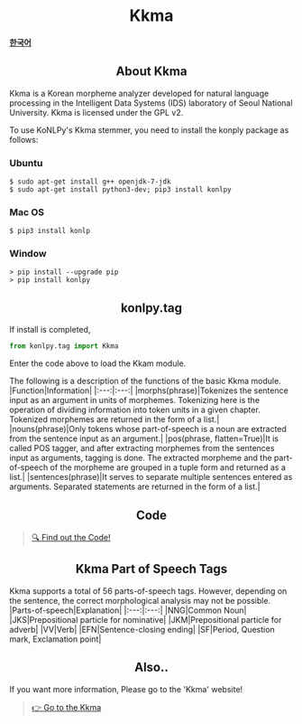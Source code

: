 <h1 align="center">Kkma</h1>

#### [한국어](./Kkma(kor).md)

<h2 align="center">About Kkma</h2>

Kkma is a Korean morpheme analyzer developed for natural language processing in the Intelligent Data Systems (IDS) laboratory of Seoul National University. Kkma is licensed under the GPL v2.

To use KoNLPy's Kkma stemmer, you need to install the konply package as follows:

### Ubuntu

```
$ sudo apt-get install g++ openjdk-7-jdk
$ sudo apt-get install python3-dev; pip3 install konlpy
```

### Mac OS

```
$ pip3 install konlp
```

### Window

```
> pip install --upgrade pip
> pip install konlpy
```


<h2 align="center">konlpy.tag</h2>

If install is completed,

```python
from konlpy.tag import Kkma
```

Enter the code above to load the Kkam module.

The following is a description of the functions of the basic Kkma module.
|Function|Information|
|:---:|:---:|
|morphs(phrase)|Tokenizes the sentence input as an argument in units of morphemes. Tokenizing here is the operation of dividing information into token units in a given chapter. Tokenized morphemes are returned in the form of a list.|
|nouns(phrase)|Only tokens whose part-of-speech is a noun are extracted from the sentence input as an argument.|
|pos(phrase, flatten=True)|It is called POS tagger, and after extracting morphemes from the sentences input as arguments, tagging is done. The extracted morpheme and the part-of-speech of the morpheme are grouped in a tuple form and returned as a list.|
|sentences(phrase)|It serves to separate multiple sentences entered as arguments. Separated statements are returned in the form of a list.|


<h2 align="center">Code</h2>

 > [🔍 Find out the Code!](./codes)


<h2 align="center">Kkma Part of Speech Tags</h2>

Kkma supports a total of 56 parts-of-speech tags. However, depending on the sentence, the correct morphological analysis may not be possible.
|Parts-of-speech|Explanation|
|:---:|:---:|
|NNG|Common Noun|
|JKS|Prepositional particle for nominative|
|JKM|Prepositional particle for adverb|
|VV|Verb|
|EFN|Sentence-closing ending|
|SF|Period, Question mark, Exclamation point|


<h2 align="center">Also..</h2>

If you want more information, Please go to the 'Kkma' website!
 > [👉 Go to the Kkma](http://kkma.snu.ac.kr/)
